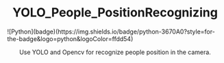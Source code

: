 
<div align="center">
    <h1>YOLO_People_PositionRecognizing</h1>
</div>
![Python](badge)(https://img.shields.io/badge/python-3670A0?style=for-the-badge&logo=python&logoColor=ffdd54)

<div align="center"> 
<p> Use YOLO and Opencv for recognize people position in the camera. 
</p>
</div>

<div>
    
</div>

